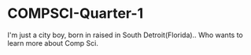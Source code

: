 # COMPSCI-Quarter-1
I'm just a city boy, born in raised in South Detroit(Florida)..
Who wants to learn more about Comp Sci.
